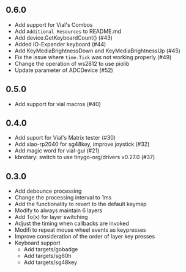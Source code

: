 0.6.0
---

* Add support for Vial's Combos
* Add `Additional Resources` to README.md
* Add device.GetKeyboardCount() (#43)
* Added IO-Expander keyboard (#44)
* Add KeyMediaBrightnessDown and KeyMediaBrightnessUp (#45)
* Fix the issue where `time.Tick` was not working properly (#49)
* Change the operation of ws2812 to use piolib
* Update parameter of ADCDevice (#52)

0.5.0
---

* Add support for vial macros (#40)

0.4.0
---

* Add suport for Vial's Matrix tester (#30)
* Add xiao-rp2040 for sg48key, improve joystick (#32)
* Add magic word for vial-gui (#21)
* kbrotary: switch to use tinygo-org/drivers v0.27.0 (#37)

0.3.0
---

* Add debounce processing
* Change the processing interval to 1ms
* Add the functionality to revert to the default keymap
* Modify to always maintain 6 layers
* Add To(x) for layer switching
* Adjust the timing when callbacks are invoked
* Modifi to repeat mouse wheel events as keypresses
* Improve consideration of the order of layer key presses
* Keyboard support
  * Add targets/gobadge
  * Add targets/sg60h
  * Add targets/sg48key
